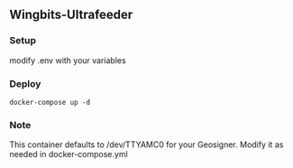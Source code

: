 ## Wingbits-Ultrafeeder

### Setup

modify .env with your variables

### Deploy

`docker-compose up -d`

### Note

This container defaults to /dev/TTYAMC0 for your Geosigner. Modify it as needed in docker-compose.yml 
